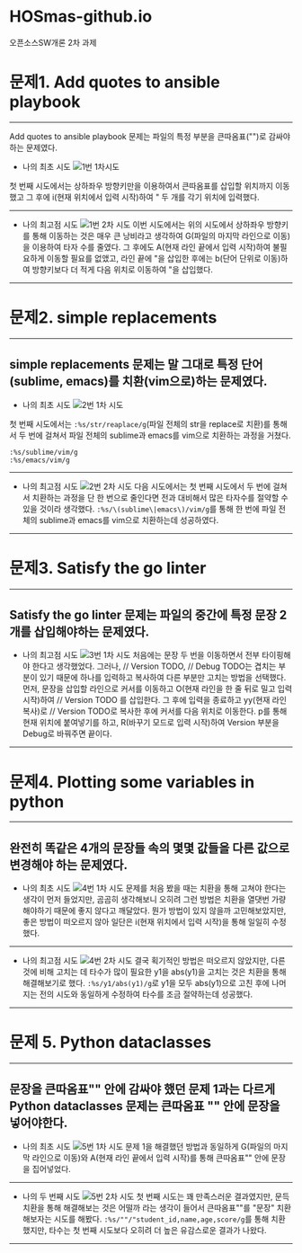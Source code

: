 # HOSmas-github.io
오픈소스SW개론 2차 과제

# 문제1. Add quotes to ansible playbook
--------------------------------------
Add quotes to ansible playbook 문제는 파일의 특정 부분을 큰따옴표("")로 감싸야 하는 문제였다.

+ 나의 최초 시도
![1번 1차시도](https://user-images.githubusercontent.com/94365974/144589181-ff377111-767d-4346-9262-2471a990783b.gif)

첫 번째 시도에서는 상하좌우 방향키만을 이용하여서 큰따옴표를 삽입할 위치까지 이동했고 그 후에 i(현재 위치에서 입력 시작)하여 " 두 개를 각기 위치에 입력했다.

----------------------------------------
+ 나의 최고점 시도
![1번 2차 시도](https://user-images.githubusercontent.com/94365974/144589376-c1024039-d9ff-4d63-9e57-ec4bc38ec181.gif)
 이번 시도에서는 위의 시도에서 상하좌우 방향키를 통해 이동하는 것은 매우 큰 낭비라고 생각하여 G(파일의 마지막 라인으로 이동)을 이용하여 타자 수를 줄였다.
 그 후에도 A(현재 라인 끝에서 입력 시작)하여 불필요하게 이동할 필요를 없앴고, 라인 끝에 "을 삽입한 후에는 b(단어 단위로 이동)하여 방향키보다 더 적게 다음 위치로 이동하여 "을 삽입했다.
 ----------------------------------------
 
 # 문제2. simple replacements
 ---------------------------
 simple replacements 문제는 말 그대로 특정 단어(sublime, emacs)를 치환(vim으로)하는 문제였다.
 -------------------------
 + 나의 최초 시도
 ![2번 1차 시도](https://user-images.githubusercontent.com/94365974/144591618-878c2a60-c6d3-4e2f-b3e3-7971a570e0f3.gif)

첫 번째 시도에서는 `:%s/str/reaplace/g`(파일 전체의 str을 replace로 치환)를 통해서 두 번에 걸쳐서 파일 전체의 sublime과 emacs를 vim으로 치환하는 과정을 거쳤다.
```
:%s/sublime/vim/g 
:%s/emacs/vim/g
```
------------------------
+ 나의 최고점 시도
![2번 2차 시도](https://user-images.githubusercontent.com/94365974/144591827-7d35c2fe-7c30-4a4d-ab38-349668a34873.gif)
다음 시도에서는 첫 번째 시도에서 두 번에 걸쳐서 치환하는 과정을 단 한 번으로 줄인다면 전과 대비해서 많은 타자수를 절약할 수 있을 것이라 생각했다.
`:%s/\(sublime\|emacs\)/vim/g`를 통해 한 번에 파일 전체의 sublime과 emacs를 vim으로 치환하는데 성공하였다.
------------------------
# 문제3.  Satisfy the go linter
------------------------
 Satisfy the go linter 문제는 파일의 중간에 특정 문장 2개를 삽입해야하는 문제였다.
 ---------------
  + 나의 최고점 시도
![3번 1차 시도](https://user-images.githubusercontent.com/94365974/144592646-ed939b3b-6e78-4c7c-8d3d-2a35a8aa69cc.gif)
처음에는 문장 두 번을 이동하면서 전부 타이핑해야 한다고 생각했었다.
그러나, // Version TODO, // Debug TODO는 겹치는 부분이 있기 때문에 하나를 입력하고 복사하여 다른 부분만 고치는 방법을 선택했다.
먼저, 문장을 삽입할 라인으로 커서를 이동하고 O(현재 라인을 한 줄 뒤로 밀고 입력 시작)하여 // Version TODO 를 삽입한다.
그 후에 입력을 종료하고 yy(현재 라인 복사)로 // Version TODO로 복사한 후에 커서를 다음 위치로 이동한다.
p를 통해 현재 위치에 붙여넣기를 하고, R(바꾸기 모드로 입력 시작)하여 Version 부분을 Debug로 바꿔주면 끝이다.
----------------
# 문제4. Plotting some variables in python
----------------
완전히 똑같은 4개의 문장들 속의 몇몇 값들을 다른 값으로 변경해야 하는 문제였다. 
----------------
+ 나의 최초 시도
![4번 1차 시도](https://user-images.githubusercontent.com/94365974/144593537-29789191-94e7-4d60-ae7d-b521a3bbc200.gif)
문제를 처음 봤을 때는 치환을 통해 고쳐야 한다는 생각이 먼저 들었지만, 곰곰히 생각해보니 오히려 그런 방법은 치환을 열댓번 가량 해야하기 때문에 좋지 않다고 깨달았다.
뭔가 방법이 있지 않을까 고민해보았지만, 좋은 방법이 떠오르지 않아 일단은 i(현재 위치에서 입력 시작)을 통해 일일히 수정했다.
----------------
 + 나의 최고점 시도
 ![4번 2차 시도](https://user-images.githubusercontent.com/94365974/144594238-bba543cd-f935-47c9-a25f-4614f4e6b1f4.gif)
결국 획기적인 방법은 떠오르지 않았지만, 다른 것에 비해 고치는 데 타수가 많이 필요한 y1을 abs(y1)을 고치는 것은 치환을 통해 해결해보기로 했다.
`:%s/y1/abs(y1)/g`로 y1을 모두 abs(y1)으로 고친 후에 나머지는 전의 시도와 동일하게 수정하여 타수를 조금 절약하는데 성공했다.
-----------------
# 문제 5. Python dataclasses
---------------------
문장을 큰따옴표"" 안에 감싸야 했던 문제 1과는 다르게 Python dataclasses 문제는 큰따옴표 "" 안에 문장을 넣어야한다.
------------------------
+ 나의 최초 시도
![5번 1차 시도](https://user-images.githubusercontent.com/94365974/144595447-2a9d8ded-0f0b-453f-916f-8a29cbff9815.gif)
문제 1을 해결했던 방법과 동일하게 G(파일의 마지막 라인으로 이동)와 A(현재 라인 끝에서 입력 시작)를 통해 큰따옴표"" 안에 문장을 집어넣었다.
----------------------
+ 나의 두 번째 시도
![5번 2차 시도](https://user-images.githubusercontent.com/94365974/144594952-64b5787a-5bee-4cb2-b6e5-3fef0b3306a9.gif)
첫 번째 시도는 꽤 만족스러운 결과였지만, 문득 치환을 통해 해결해보는 것은 어떨까 라는 생각이 들어서 큰따옴표""를 "문장" 치환해보자는 시도를 해봤다.
`:%s/""/"student_id,name,age,score/g`를 통해 치환했지만, 타수는 첫 번째 시도보다 오히려 더 높은 유감스로운 결과가 나왔다.
-----------------------
